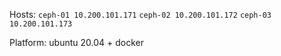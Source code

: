Hosts:
`ceph-01 10.200.101.171`
`ceph-02 10.200.101.172`
`ceph-03 10.200.101.173`

Platform: ubuntu 20.04 + docker
